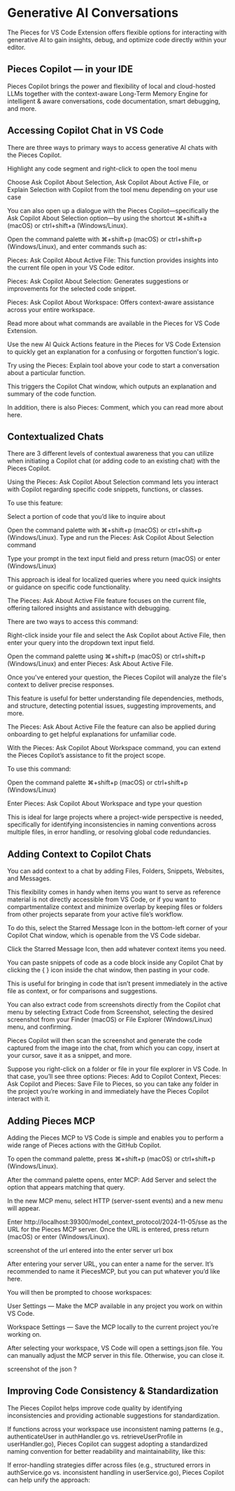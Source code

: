 # Generative AI Conversations

The Pieces for VS Code Extension offers flexible options for interacting with generative AI to gain insights, debug, and optimize code directly within your editor.

## Pieces Copilot — in your IDE

Pieces Copilot brings the power and flexibility of local and cloud-hosted LLMs together with the context-aware Long-Term Memory Engine for intelligent & aware conversations, code documentation, smart debugging, and more.

## Accessing Copilot Chat in VS Code

There are three ways to primary ways to access generative AI chats with the Pieces Copilot.

Highlight any code segment and right-click to open the tool menu

Choose Ask Copilot About Selection, Ask Copilot About Active File, or Explain Selection with Copilot from the tool menu depending on your use case



You can also open up a dialogue with the Pieces Copilot—specifically the Ask Copilot About Selection option—by using the shortcut ⌘+shift+a (macOS) or ctrl+shift+a (Windows/Linux).



Open the command palette with ⌘+shift+p (macOS) or ctrl+shift+p (Windows/Linux), and enter commands such as:

Pieces: Ask Copilot About Active File: This function provides insights into the current file open in your VS Code editor.

Pieces: Ask Copilot About Selection: Generates suggestions or improvements for the selected code snippet.

Pieces: Ask Copilot About Workspace: Offers context-aware assistance across your entire workspace.



Read more about what commands are available in the Pieces for VS Code Extension.

Use the new AI Quick Actions feature in the Pieces for VS Code Extension to quickly get an explanation for a confusing or forgotten function's logic.

Try using the Pieces: Explain tool above your code to start a conversation about a particular function.

This triggers the Copilot Chat window, which outputs an explanation and summary of the code function.



In addition, there is also Pieces: Comment, which you can read more about here.

## Contextualized Chats

There are 3 different levels of contextual awareness that you can utilize when initiating a Copilot chat (or adding code to an existing chat) with the Pieces Copilot.

Using the Pieces: Ask Copilot About Selection command lets you interact with Copilot regarding specific code snippets, functions, or classes.

To use this feature:

Select a portion of code that you’d like to inquire about

Open the command palette with ⌘+shift+p (macOS) or ctrl+shift+p (Windows/Linux). Type and run the Pieces: Ask Copilot About Selection command

Type your prompt in the text input field and press return (macOS) or enter (Windows/Linux)



This approach is ideal for localized queries where you need quick insights or guidance on specific code functionality.

The Pieces: Ask About Active File feature focuses on the current file, offering tailored insights and assistance with debugging.

There are two ways to access this command:

Right-click inside your file and select the Ask Copilot about Active File, then enter your query into the dropdown text input field.

Open the command palette using ⌘+shift+p (macOS) or ctrl+shift+p (Windows/Linux) and enter Pieces: Ask About Active File.

Once you've entered your question, the Pieces Copilot will analyze the file's context to deliver precise responses.



This feature is useful for better understanding file dependencies, methods, and structure, detecting potential issues, suggesting improvements, and more.

The Pieces: Ask About Active File the feature can also be applied during onboarding to get helpful explanations for unfamiliar code.

With the Pieces: Ask Copilot About Workspace command, you can extend the Pieces Copilot’s assistance to fit the project scope.

To use this command:

Open the command palette ⌘+shift+p (macOS) or ctrl+shift+p (Windows/Linux)

Enter Pieces: Ask Copilot About Workspace and type your question

This is ideal for large projects where a project-wide perspective is needed, specifically for identifying inconsistencies in naming conventions across multiple files, in error handling, or resolving global code redundancies.



## Adding Context to Copilot Chats

You can add context to a chat by adding Files, Folders, Snippets, Websites, and Messages.

This flexibility comes in handy when items you want to serve as reference material is not directly accessible from VS Code, or if you want to compartmentalize context and minimize overlap by keeping files or folders from other projects separate from your active file’s workflow.

To do this, select the Starred Message Icon in the bottom-left corner of your Copilot Chat window, which is openable from the VS Code sidebar.

Click the Starred Message Icon, then add whatever context items you need.



You can paste snippets of code as a code block inside any Copilot Chat by clicking the { } icon inside the chat window, then pasting in your code.

This is useful for bringing in code that isn’t present immediately in the active file as context, or for comparisons and suggestions.



You can also extract code from screenshots directly from the Copilot chat menu by selecting Extract Code from Screenshot, selecting the desired screenshot from your Finder (macOS) or File Explorer (Windows/Linux) menu, and confirming.

Pieces Copilot will then scan the screenshot and generate the code captured from the image into the chat, from which you can copy, insert at your cursor, save it as a snippet, and more.



Suppose you right-click on a folder or file in your file explorer in VS Code. In that case, you’ll see three options: Pieces: Add to Copilot Context, Pieces: Ask Copilot and Pieces: Save File to Pieces, so you can take any folder in the project you’re working in and immediately have the Pieces Copilot interact with it.



## Adding Pieces MCP

Adding the Pieces MCP to VS Code is simple and enables you to perform a wide range of Pieces actions with the GitHub Copilot.

To open the command palette, press ⌘+shift+p (macOS) or ctrl+shift+p (Windows/Linux).

After the command palette opens, enter MCP: Add Server and select the option that appears matching that query.

In the new MCP menu, select HTTP (server-ssent events) and a new menu will appear.

Enter http://localhost:39300/model_context_protocol/2024-11-05/sse as the URL for the Pieces MCP server. Once the URL is entered, press return (macOS) or enter (Windows/Linux).

screenshot of the url entered into the enter server url box

After entering your server URL, you can enter a name for the server. It’s recommended to name it PiecesMCP, but you can put whatever you’d like here.

You will then be prompted to choose workspaces:

User Settings — Make the MCP available in any project you work on within VS Code.

Workspace Settings — Save the MCP locally to the current project you’re working on.

After selecting your workspace, VS Code will open a settings.json file. You can manually adjust the MCP server in this file. Otherwise, you can close it.

screenshot of the json ?

## Improving Code Consistency & Standardization

The Pieces Copilot helps improve code quality by identifying inconsistencies and providing actionable suggestions for standardization.

If functions across your workspace use inconsistent naming patterns (e.g., authenticateUser in authHandler.go vs. retrieveUserProfile in userHandler.go), Pieces Copilot can suggest adopting a standardized naming convention for better readability and maintainability, like this:

If error-handling strategies differ across files (e.g., structured errors in authService.go vs. inconsistent handling in userService.go), Pieces Copilot can help unify the approach: